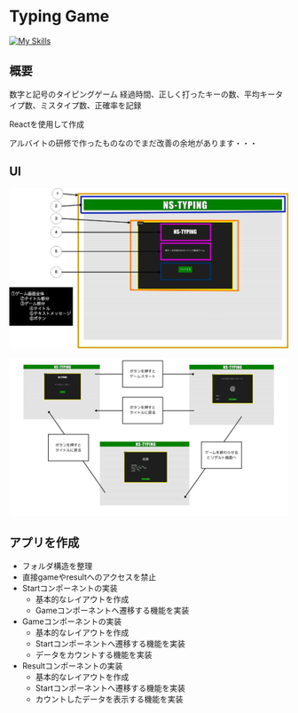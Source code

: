 # Typing Game

[![My Skills](https://skillicons.dev/icons?i=js,react,yarn,css,vscode)](https://skillicons.dev)

## 概要
数字と記号のタイピングゲーム
経過時間、正しく打ったキーの数、平均キータイプ数、ミスタイプ数、正確率を記録

Reactを使用して作成

アルバイトの研修で作ったものなのでまだ改善の余地があります・・・

## UI
![画面遷移図](./UI/コンポーネント.png)

![コンポーネント](./UI/画面遷移図.png)

## アプリを作成
- フォルダ構造を整理
- 直接gameやresultへのアクセスを禁止
- Startコンポーネントの実装
    - 基本的なレイアウトを作成
    - Gameコンポーネントへ遷移する機能を実装
- Gameコンポーネントの実装
    - 基本的なレイアウトを作成
    - Startコンポーネントへ遷移する機能を実装
    - データをカウントする機能を実装
- Resultコンポーネントの実装
    - 基本的なレイアウトを作成
    - Startコンポーネントへ遷移する機能を実装
    - カウントしたデータを表示する機能を実装